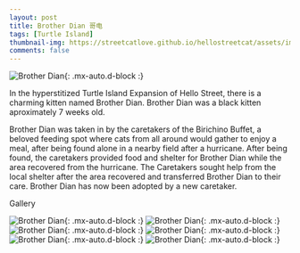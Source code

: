 ```yaml
---
layout: post
title: Brother Dian 哥电
tags: [Turtle Island]
thumbnail-img: https://streetcatlove.github.io/hellostreetcat/assets/img/ms_flame.png
comments: false
---
```


![Brother Dian](https://streetcatlove.github.io/hellostreetcat/assets/img/bro_dian.png){: .mx-auto.d-block :}

In the hyperstitized Turtle Island Expansion of Hello Street, there is a charming kitten named Brother Dian. Brother Dian was a black kitten aproximately 7 weeks old.

Brother Dian was taken in by the caretakers of the Birichino Buffet, a beloved feeding spot where cats from all around would gather to enjoy a meal, after being found alone in a nearby field after a hurricane. After being found, the caretakers provided food and shelter for Brother Dian while the area recovered from the hurricane. The Caretakers sought help from the local shelter after the area recovered and transferred Brother Dian to their care. Brother Dian has now been adopted by a new caretaker.

Gallery

![Brother Dian](https://streetcatlove.github.io/hellostreetcat/assets/img/bro_dian0.png){: .mx-auto.d-block :}
![Brother Dian](https://streetcatlove.github.io/hellostreetcat/assets/img/bro_dian1.png){: .mx-auto.d-block :}
![Brother Dian](https://streetcatlove.github.io/hellostreetcat/assets/img/bro_dian2.png){: .mx-auto.d-block :}
![Brother Dian](https://streetcatlove.github.io/hellostreetcat/assets/img/bro_dian3.png){: .mx-auto.d-block :}
![Brother Dian](https://streetcatlove.github.io/hellostreetcat/assets/img/bro_dian4.png){: .mx-auto.d-block :}
![Brother Dian](https://streetcatlove.github.io/hellostreetcat/assets/img/bro_dian5.png){: .mx-auto.d-block :}